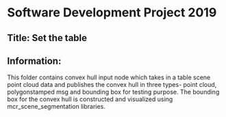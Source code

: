 # Software Development Project 2019

## Title: Set the table

## Information:
This folder contains convex hull input node which takes in a table scene point cloud data and publishes the convex hull in three types- point cloud, polygonstamped msg and bounding box for testing purpose. The bounding box for the convex hull is constructed and visualized using mcr\_scene\_segmentation libraries.



